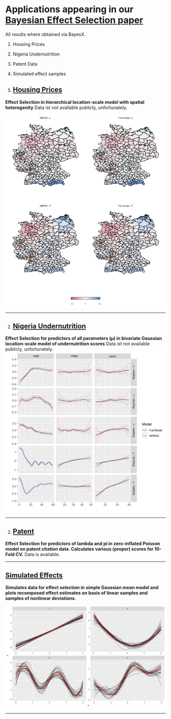 # Applications appearing in our [Bayesian Effect Selection paper](https://projecteuclid.org/journals/bayesian-analysis/volume-16/issue-2/Bayesian-Effect-Selection-in-Structured-Additive-Distributional-Regression-Models/10.1214/20-BA1214.full)


All results where obtained via BayesX.

1. Housing Prices
2. Nigeria Undernutrition
4. Patent Data
3. Simulated effect samples 

1. ##  [Housing Prices](immo)
**Effect Selection in hierarchical location-scale model with spatial heterogenity**
Data ist not available publicly, unfortunately.

![image](/immo/immo_maps.png)

---

2. ##  [Nigeria Undernutrition](nigeria)
**Effect Selection for predictors of all parameters ($\mu$) in bivariate Gaussian location-scale model of undernutrition scores**
Data ist not available publicly, unfortunately.
![image](/nigeria/niger_bivn_nonlin.png)

---

2. ##  [Patent](nigeria)
**Effect Selection for predictors of lambda and pi in zero-inflated Poisson model on patent citation data. Calculates various (proper) scores for 10-Fold CV.**
Data is available.

---

##  [Simulated Effects](effect_sims)
**Simulates data for effect selection in simple Gaussian mean model and plots recomposed effect estimates on basis of linear samples and samples of nonlinear deviations.**

![image](/effect_sims/f1_2_3_4.png)

---